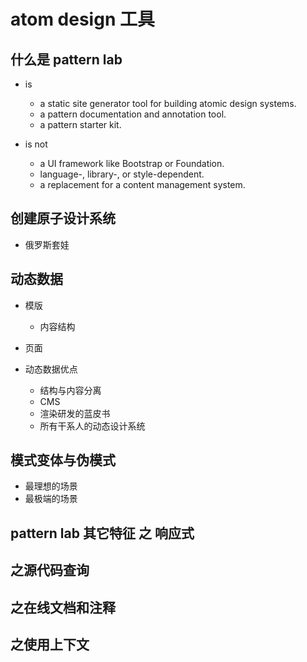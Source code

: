 # atom design 工具

## 什么是 pattern lab

- is

  - a static site generator tool for building atomic design systems.
  - a pattern documentation and annotation tool.
  - a pattern starter kit.

- is not
  - a UI framework like Bootstrap or Foundation.
  - language-, library-, or style-dependent.
  - a replacement for a content management system.

## 创建原子设计系统

- 俄罗斯套娃

## 动态数据

- 模版

  - 内容结构

- 页面

- 动态数据优点
  - 结构与内容分离
  - CMS
  - 渲染研发的蓝皮书
  - 所有干系人的动态设计系统

## 模式变体与伪模式

- 最理想的场景
- 最极端的场景

## pattern lab 其它特征 之 响应式

## 之源代码查询

## 之在线文档和注释

## 之使用上下文
